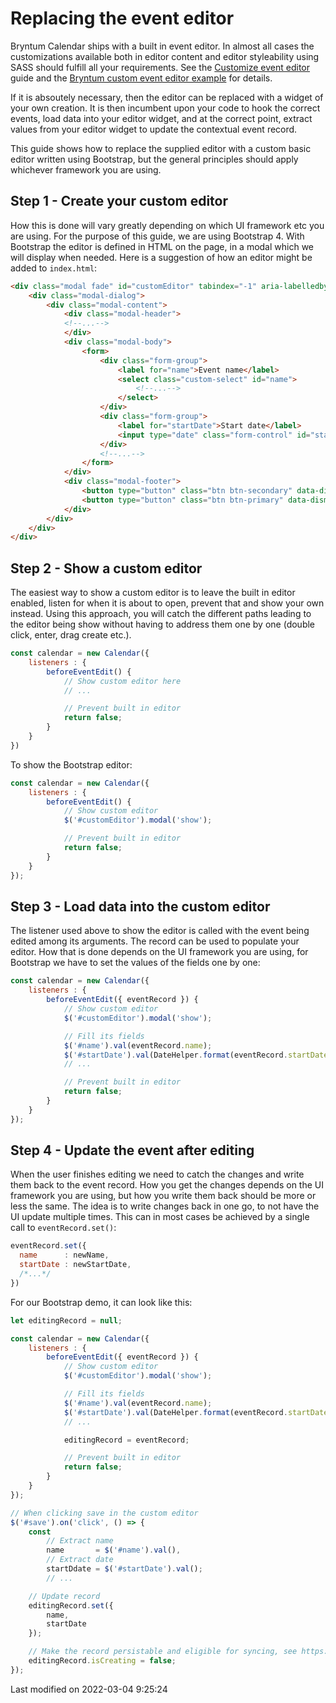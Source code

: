 # Replacing the event editor

Bryntum Calendar ships with a built in event editor. In almost all cases the customizations available both in editor content and editor styleability using SASS should fulfill all your requirements. See the [Customize event editor](#Calendar/guides/customization/eventedit.md) guide and the <a href="../examples/eventedit" target="_blank">Bryntum custom event editor example</a> for details.

If it is absoutely necessary, then the editor can be replaced with a widget of your own creation. It is then incumbent upon your code to hook the correct events, load data into your editor widget, and at the correct point, extract values from your editor widget to update the contextual event record.

This guide shows how to replace the supplied editor with a custom basic editor written using Bootstrap, but the general principles should apply whichever framework you are using.

## Step 1 - Create your custom editor

How this is done will vary greatly depending on which UI framework etc you are using. For the purpose of this guide, we
are using Bootstrap 4. With Bootstrap the editor is defined in HTML on the page, in a modal which we will display when
needed. Here is a suggestion of how an editor might be added to `index.html`:

```html
<div class="modal fade" id="customEditor" tabindex="-1" aria-labelledby="customEditorLabel" aria-hidden="true">
	<div class="modal-dialog">
		<div class="modal-content">
			<div class="modal-header">
			<!--...-->
			</div>
			<div class="modal-body">
				<form>
					<div class="form-group">
						<label for="name">Event name</label>
						<select class="custom-select" id="name">
							<!--...-->
						</select>
					</div>
					<div class="form-group">
						<label for="startDate">Start date</label>
						<input type="date" class="form-control" id="startDate">
					</div>
					<!--...-->
				</form>
			</div>
			<div class="modal-footer">
				<button type="button" class="btn btn-secondary" data-dismiss="modal">Cancel</button>
				<button type="button" class="btn btn-primary" data-dismiss="modal" id="save">Save changes</button>
			</div>
		</div>
	</div>
</div>
```

## Step 2 - Show a custom editor

The easiest way to show a custom editor is to leave the built in editor enabled, listen for when it is about to open,
prevent that and show your own instead. Using this approach, you will catch the different paths leading to the editor
being show without having to address them one by one (double click, enter, drag create etc.).

```javascript
const calendar = new Calendar({
    listeners : {
        beforeEventEdit() {
            // Show custom editor here
            // ...

            // Prevent built in editor
            return false;
        }
    }
})
```

To show the Bootstrap editor:

```javascript
const calendar = new Calendar({
    listeners : {
        beforeEventEdit() {
            // Show custom editor
            $('#customEditor').modal('show');

            // Prevent built in editor
            return false;
        }
    }
});
```

## Step 3 - Load data into the custom editor

The listener used above to show the editor is called with the event being edited among its arguments. The record can be
used to populate your editor. How that is done depends on the UI framework you are using, for Bootstrap we have to set
the values of the fields one by one:

```javascript
const calendar = new Calendar({
    listeners : {
        beforeEventEdit({ eventRecord }) {
            // Show custom editor
            $('#customEditor').modal('show');

            // Fill its fields
            $('#name').val(eventRecord.name);
            $('#startDate').val(DateHelper.format(eventRecord.startDate, 'YYYY-MM-DD'));
            // ...

            // Prevent built in editor
            return false;
        }
    }
});
```

## Step 4 - Update the event after editing

When the user finishes editing we need to catch the changes and write them back to the event record. How you get the
changes depends on the UI framework you are using, but how you write them back should be more or less the same. The idea
is to write changes back in one go, to not have the UI update multiple times. This can in most cases be achieved by a
single call to `eventRecord.set()`:

```javascript
eventRecord.set({
  name      : newName,
  startDate : newStartDate,
  /*...*/
})
```

For our Bootstrap demo, it can look like this:

```javascript
let editingRecord = null;

const calendar = new Calendar({
    listeners : {
        beforeEventEdit({ eventRecord }) {
            // Show custom editor
            $('#customEditor').modal('show');

            // Fill its fields
            $('#name').val(eventRecord.name);
            $('#startDate').val(DateHelper.format(eventRecord.startDate, 'YYYY-MM-DD'));
            // ...

            editingRecord = eventRecord;

            // Prevent built in editor
            return false;
        }
    }
});

// When clicking save in the custom editor
$('#save').on('click', () => {
    const
        // Extract name
        name       = $('#name').val(),
        // Extract date
        startDdate = $('#startDate').val();
        // ...

    // Update record
    editingRecord.set({
        name,
        startDate
    });

    // Make the record persistable and eligible for syncing, see https://bryntum.com/docs/grid/api/Core/data/Model#property-isCreating
    editingRecord.isCreating = false;
});
```


<p class="last-modified">Last modified on 2022-03-04 9:25:24</p>